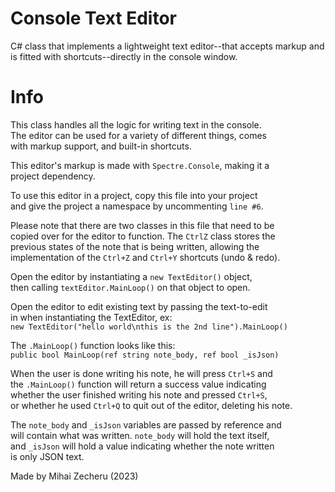 # Console Text Editor
C# class that implements a lightweight text editor--that accepts markup and is fitted with shortcuts--directly in the console window.

# Info
This class handles all the logic for writing text in the console.                                                                                                                                                                                                                    
The editor can be used for a variety of different things, comes                                                                                                                                                                                                                    
with markup support, and built-in shortcuts.                                                                                                                                                                                                                    

This editor's markup is made with `Spectre.Console`, making it a                                                                                                                                                                                                                    
project dependency.                                                                                                                                                                                                                    

To use this editor in a project, copy this file into your project                                                                                                                                                                                                                    
and give the project a namespace by uncommenting `line #6`.                                                                                                                                                                                                                    

Please note that there are two classes in this file that need to be                                                                                                                                                                                                                    
copied over for the editor to function. The `CtrlZ` class stores the                                                                                                                                                                                                                    
previous states of the note that is being written, allowing the                                                                                                                                                                                                                    
implementation of the `Ctrl+Z` and `Ctrl+Y` shortcuts (undo & redo).                                                                                                                                                                                                                    

Open the editor by instantiating a `new TextEditor()` object,                                                                                                                                                                                                                    
then calling `textEditor.MainLoop()` on that object to open.                                                                                                                                                                                                                    

Open the editor to edit existing text by passing the text-to-edit                                                                                                                                                                                                                    
in when instantiating the TextEditor, ex:                                                                                                                                                                                                                    
`new TextEditor("hello world\nthis is the 2nd line").MainLoop()`                                                                                                                                                                                                                    

The `.MainLoop()` function looks like this:                                                                                                                                                                                                                    
```public bool MainLoop(ref string note_body, ref bool _isJson)```                                                                                                                                                                                                                    

When the user is done writing his note, he will press `Ctrl+S` and                                                                                                                                                                                                                    
the `.MainLoop()` function will return a success value indicating                                                                                                                                                                                                                    
whether the user finished writing his note and pressed `Ctrl+S`,                                                                                                                                                                                                                    
or whether he used `Ctrl+Q` to quit out of the editor, deleting his note.                                                                                                                                                                                                                    

The `note_body` and `_isJson` variables are passed by reference and                                                                                                                                                                                                                    
will contain what was written. `note_body` will hold the text itself,                                                                                                                                                                                                                    
and `_isJson` will hold a value indicating whether the note written                                                                                                                                                                                                                    
is only JSON text.                                                                                                                                                                                                                    

Made by Mihai Zecheru (2023)
